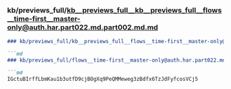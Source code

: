 ### kb/previews_full/kb__previews_full__kb__previews_full__flows__time-first__master-only@auth.har.part022.md.part002.md.md

```md
### kb/previews_full/kb__previews_full__flows__time-first__master-only@auth.har.part022.md.part002.md

```md
### kb/previews_full/flows__time-first__master-only@auth.har.part022.md (part 002)

```md
IGctuBIrffLbmKau1b3utfD9cjBOgXq9PeQMMeweg3zBdfx6TzJdFyfcosVCj5
```

```

```

```
